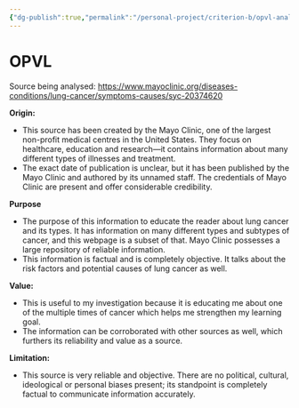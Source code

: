 ```yaml
---
{"dg-publish":true,"permalink":"/personal-project/criterion-b/opvl-analysis/","dgHomeLink":true,"dgPassFrontmatter":true}
---
```


# OPVL
Source being analysed: https://www.mayoclinic.org/diseases-conditions/lung-cancer/symptoms-causes/syc-20374620

**Origin:**
- This source has been created by the Mayo Clinic, one of the largest non-profit medical centres in the United States. They focus on healthcare, education and research—it contains information about many different types of illnesses and treatment.
- The exact date of publication is unclear, but it has been published by the Mayo Clinic and authored by its unnamed staff. The credentials of Mayo Clinic are present and offer considerable credibility.

**Purpose**
- The purpose of this information to educate the reader about lung cancer and its types. It has information on many different types and subtypes of cancer, and this webpage is a subset of that. Mayo Clinic possesses a large repository of reliable information.
- This information is factual and is completely objective. It talks about the risk factors and potential causes of lung cancer as well.

**Value:**
- This is useful to my investigation because it is educating me about one of the multiple times of cancer which helps me strengthen my learning goal. 
- The information can be corroborated with other sources as well, which furthers its reliability and value as a source.

**Limitation:**
- This source is very reliable and objective. There are no political, cultural, ideological or personal biases present; its standpoint is completely factual to communicate information accurately. 
